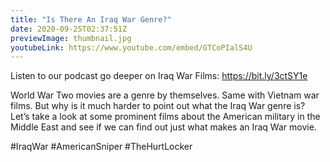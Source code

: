 ```yaml
---
title: "Is There An Iraq War Genre?"
date: 2020-09-25T02:37:51Z
previewImage: thumbnail.jpg
youtubeLink: https://www.youtube.com/embed/GTCoPIalS4U
---
```


Listen to our podcast go deeper on Iraq War Films: https://bit.ly/3ctSY1e

World War Two movies are a genre by themselves. Same with Vietnam war films. But why is it much harder to point out what the Iraq War genre is? Let’s take a look at some prominent films about the American military in the Middle East and see if we can find out just what makes an Iraq War movie.

\#IraqWar #AmericanSniper #TheHurtLocker
